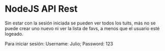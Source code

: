 # NodeJS API Rest

Sin estar con la sesión iniciada se pueden ver todos los tuits, más no se puede crear uno nuevo ni ver la lista de favs, a menos que el usuario esté logeado.

Para iniciar sesión:
Username: Julio;
Password: 123